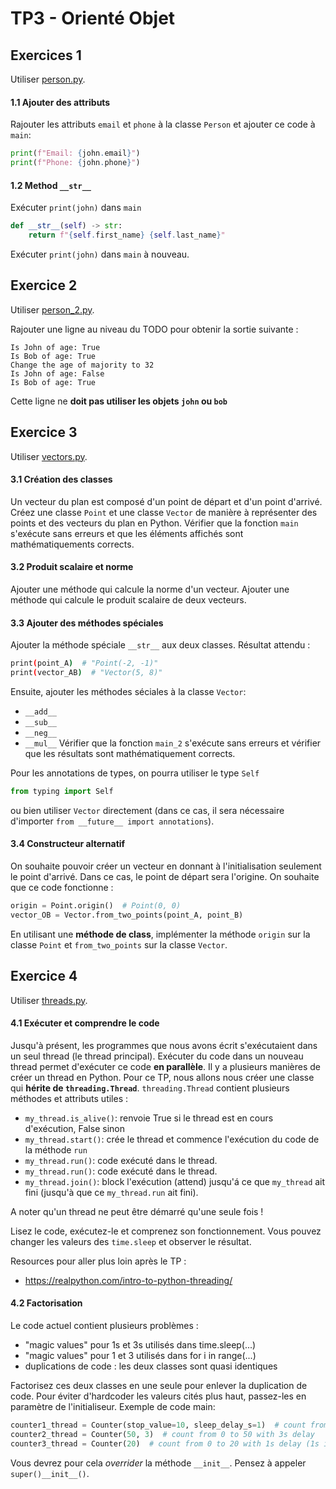 # TP3 - Orienté Objet

## Exercices 1

Utiliser [person.py](./person.py).

#### 1.1 Ajouter des attributs

Rajouter les attributs `email` et `phone` à la classe `Person` et ajouter ce code à `main`:
```py
print(f"Email: {john.email}")
print(f"Phone: {john.phone}")
```

#### 1.2 Method `__str__`

Exécuter `print(john)` dans `main`

```py
def __str__(self) -> str:
    return f"{self.first_name} {self.last_name}"
```

Exécuter `print(john)` dans `main` à nouveau.

## Exercice 2

Utiliser [person_2.py](./person_2.py).

Rajouter une ligne au niveau du TODO pour obtenir la sortie suivante :
```
Is John of age: True
Is Bob of age: True
Change the age of majority to 32
Is John of age: False
Is Bob of age: True
```
Cette ligne ne **doit pas utiliser les objets `john` ou `bob`**

## Exercice 3

Utiliser [vectors.py](./vectors.py).

#### 3.1 Création des classes

Un vecteur du plan est composé d'un point de départ et d'un point d'arrivé.
Créez une classe `Point` et une classe `Vector` de manière à représenter des points et des vecteurs du plan en Python.
Vérifier que la fonction `main` s'exécute sans erreurs et que les éléments affichés sont mathématiquements corrects.


#### 3.2 Produit scalaire et norme

Ajouter une méthode qui calcule la norme d'un vecteur.
Ajouter une méthode qui calcule le produit scalaire de deux vecteurs.


#### 3.3 Ajouter des méthodes spéciales

Ajouter la méthode spéciale `__str__` aux deux classes. Résultat attendu :
```sh
print(point_A)  # "Point(-2, -1)"
print(vector_AB)  # "Vector(5, 8)"
```

Ensuite, ajouter les méthodes séciales à la classe `Vector`:
- `__add__`
- `__sub__`
- `__neg__`
- `__mul__`
Vérifier que la fonction `main_2` s'exécute sans erreurs et vérifier que les résultats sont mathématiquement corrects.

Pour les annotations de types, on pourra utiliser le type `Self`
```py
from typing import Self
```
ou bien utiliser `Vector` directement (dans ce cas, il sera nécessaire d'importer `from __future__ import annotations`).

#### 3.4 Constructeur alternatif

On souhaite pouvoir créer un vecteur en donnant à l'initialisation seulement le point d'arrivé. Dans ce cas, le point de départ sera l'origine.
On souhaite que ce code fonctionne :
```py
origin = Point.origin()  # Point(0, 0)
vector_OB = Vector.from_two_points(point_A, point_B)
```

En utilisant une **méthode de class**, implémenter la méthode `origin` sur la classe `Point` et `from_two_points` sur la classe `Vector`.


## Exercice 4

Utiliser [threads.py](./threads.py).

#### 4.1 Exécuter et comprendre le code

Jusqu'à présent, les programmes que nous avons écrit s'exécutaient dans un seul thread (le thread principal). Exécuter du code dans un nouveau thread permet d'exécuter ce code **en parallèle**.
Il y a plusieurs manières de créer un thread en Python. Pour ce TP, nous allons nous créer une classe qui **hérite de `threading.Thread`**. `threading.Thread` contient plusieurs méthodes et attributs utiles :
- `my_thread.is_alive()`: renvoie True si le thread est en cours d'exécution, False sinon
- `my_thread.start()`: crée le thread et commence l'exécution du code de la méthode `run`
- `my_thread.run()`: code exécuté dans le thread.
- `my_thread.run()`: code exécuté dans le thread.
- `my_thread.join()`: block l'exécution (attend) jusqu'á ce que `my_thread` ait fini (jusqu'à que ce `my_thread.run` ait fini).

A noter qu'un thread ne peut être démarré qu'une seule fois !

Lisez le code, exécutez-le et comprenez son fonctionnement. Vous pouvez changer les valeurs des `time.sleep` et observer le résultat.

Resources pour aller plus loin après le TP :
- https://realpython.com/intro-to-python-threading/

#### 4.2 Factorisation

Le code actuel contient plusieurs problèmes :
- "magic values" pour 1s et 3s utilisés dans time.sleep(...)
- "magic values" pour 1 et 3 utilisés dans for i in range(...)
- duplications de code : les deux classes sont quasi identiques

Factorisez ces deux classes en une seule pour enlever la duplication de code. Pour éviter d'hardcoder les valeurs cités plus haut, passez-les en paramètre de l'initialiseur.
Exemple de code main:
```py
counter1_thread = Counter(stop_value=10, sleep_delay_s=1)  # count from 0 to 10 with 1s delay
counter2_thread = Counter(50, 3)  # count from 0 to 50 with 3s delay
counter3_thread = Counter(20)  # count from 0 to 20 with 1s delay (1s is the default)
```

Vous devrez pour cela *overrider* la méthode `__init__`. Pensez à appeler `super()__init__()`.
